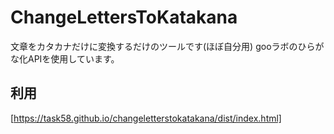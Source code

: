 # ChangeLettersToKatakana

文章をカタカナだけに変換するだけのツールです(ほぼ自分用)
gooラボのひらがな化APIを使用しています。

## 利用

[https://task58.github.io/changeletterstokatakana/dist/index.html]